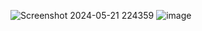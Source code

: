 ![Screenshot 2024-05-21 224359](https://github.com/dreamycurrentz/3dsMax-Scripts/assets/37789921/8695bd9b-c56d-4d74-b39e-f8bb3c926ce2)
![image](https://github.com/dreamycurrentz/3dsMax-Scripts/assets/37789921/ddf421f0-5770-4731-ac8e-755d08918740)
